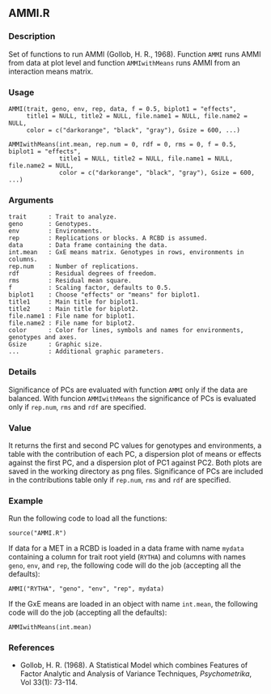 AMMI.R
------

### Description
Set of functions to run AMMI (Gollob, H. R., 1968).
Function `AMMI` runs AMMI from data at plot level and function `AMMIwithMeans` runs AMMI from
an interaction means matrix.

### Usage

```{r eval=F}
AMMI(trait, geno, env, rep, data, f = 0.5, biplot1 = "effects",
     title1 = NULL, title2 = NULL, file.name1 = NULL, file.name2 = NULL,
     color = c("darkorange", "black", "gray"), Gsize = 600, ...)
```
```{r eval=F}
AMMIwithMeans(int.mean, rep.num = 0, rdf = 0, rms = 0, f = 0.5, biplot1 = "effects",
              title1 = NULL, title2 = NULL, file.name1 = NULL, file.name2 = NULL,
              color = c("darkorange", "black", "gray"), Gsize = 600, ...)
```
### Arguments

```
trait      : Trait to analyze.
geno       : Genotypes.
env        : Environments.
rep        : Replications or blocks. A RCBD is assumed.
data       : Data frame containing the data.
int.mean   : GxE means matrix. Genotypes in rows, environments in columns.
rep.num    : Number of replications.
rdf        : Residual degrees of freedom.
rms        : Residual mean square.
f          : Scaling factor, defaults to 0.5.
biplot1    : Choose "effects" or "means" for biplot1.
title1     : Main title for biplot1.
title2     : Main title for biplot2.
file.name1 : File name for biplot1.
file.name2 : File name for biplot2.
color      : Color for lines, symbols and names for environments, genotypes and axes.
Gsize      : Graphic size.
...        : Additional graphic parameters.
```

### Details
Significance of PCs are evaluated with function `AMMI` only if the data are balanced.
With funcion `AMMIwithMeans` the significance of PCs is evaluated only if `rep.num`,
`rms` and `rdf` are specified.

### Value
It returns the first and second PC values for genotypes and environments, a table with the
contribution of each PC, a dispersion plot of means or effects against the first PC, and a
dispersion plot of PC1 against PC2. Both plots are saved in the working directory as png files.
Significance of PCs are included in the contributions table only if `rep.num`, `rms` and `rdf`
are specified.

### Example

Run the following code to load all the functions:

```{r eval=F}
source("AMMI.R")
```

If data for a MET in a RCBD is loaded in a data frame with name `mydata`
containing a column for trait root yield (`RYTHA`) and columns with names `geno`, `env`,
and `rep`, the following code will do the job (accepting all the defaults):
```{r eval=F}
AMMI("RYTHA", "geno", "env", "rep", mydata)
```

If the GxE means are loaded in an object with name `int.mean`, the following code will do the job
(accepting all the defaults):
```{r eval=F}
AMMIwithMeans(int.mean)
```

### References

* Gollob, H. R. (1968). A Statistical Model which combines Features of Factor Analytic and Analysis
of Variance Techniques, *Psychometrika*, Vol 33(1): 73-114.
